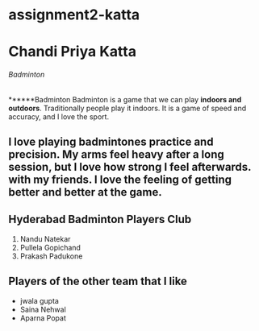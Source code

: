 # assignment2-katta
# Chandi Priya Katta
###### Badminton
******Badminton
 Badminton is a game that we can play **indoors and outdoors**. Traditionally people play it indoors. It is a game of speed and accuracy, and I love the sport.

I love playing badmintones practice and precision. My arms feel heavy after a long session, but I love how strong I feel afterwards.
with my friends. I love the feeling of **getting better and better at the game**.
---
## Hyderabad Badminton Players Club
1. Nandu Natekar
2. Pullela Gopichand
3. Prakash Padukone
## Players of the other team that I like 
* jwala gupta
* Saina Nehwal
* Aparna Popat